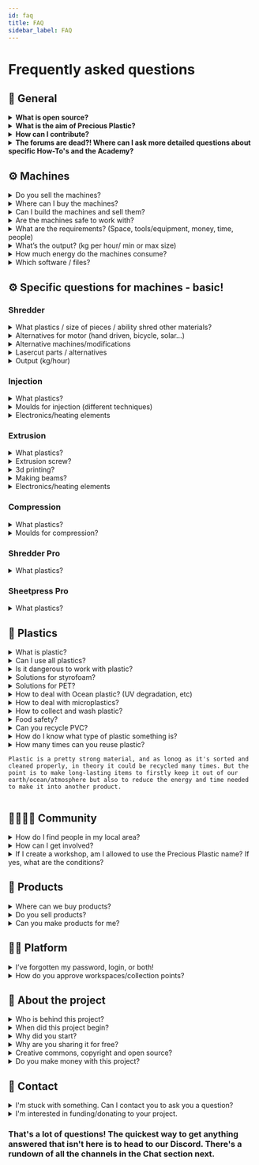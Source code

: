 ```yaml
---
id: faq
title: FAQ
sidebar_label: FAQ
---
```

<style>
:root {
  --highlight: #e1e1e1;
  --links: rgb(131, 206, 235);
  --hover: rgb(131, 206, 235);
}
</style>

# Frequently asked questions

## 💬 General

<details><summary><b>What is open source?</b></summary>
<p>

"Open source" refers to something that people can modify and share, it's contents are "open". The term comes from the software industry where *open source* referred to the *source code* being open but now can apply to products, research, design, just about anything that can be collaborative!
</p>
</details>

<details><summary><b>What is the aim of Precious Plastic?</b></summary>
<p>

The aim of Precious Plastic is to provide a global solution to the plastic waste problem. We provide machine plans, product designs, knowledge on plastic and the industry, business models and a full ecosystem that can be adopted by anyoone that wants to take the problem into their own hands. Everything we learn and publish online is free and open for anyone to use and modify.
</p>
</details>

<details><summary><b>How can I contribute?</b></summary>
<p>

We'd love you to join our commmunity and become part of the Precious Plastic Universe. Check out the [Universe Explained](https://community.preciousplastic.com/academy/universe/universe) in the Academy. If you'd like to contribute to us financially, you can become a [Patreon](https://www.patreon.com/davehakkens).
</p>
</details>

<details><summary><b>The forums are dead?! Where can I ask more detailed questions about specific How-To's and the Academy?</b></summary>
<p>

Our Discord is even better than the forums! Check out the Discord channels on the [Chat](https://community.preciousplastic.com/academy/support/chat) section of the Academy. It's juicy!
</p>
</details>


## ⚙️ Machines
<details><summary>Do you sell the machines?</summary>
<p>

`No. We do not sell machines for others, we prefer that people build them locally or hire someone. Just to make it clear, WE DO NOT SELL MACHINES :)`
</p>
</details>

<details><summary>Where can I buy the machines?</summary>
<p>

`You can buy machines or parts on our Bazar or collaborate with machine builders on our Map. Make sure to buy from someone around you to reduce delivery carbon emissions. Check out the [Map](https://community.preciousplastic.com/map) on our community platform, or the Bazar to see what's available locally.`
</p>
</details>

<details><summary>Can I build the machines and sell them?</summary>
<p>

`Yes, we would love that. The more people recycling, the better. The profit is all yours my friend!`
</p>
</details>

<details><summary>Are the machines safe to work with?</summary>
<p>

`If you make them properly according to our drawings it should be ok. Overall they are safe to work with. However a machine like the shredder can do quite some damage. But you can always customize the machines and make them more safe. Either way, always watch out!!`
</p>
</details>

<details><summary>What are the requirements? (Space, tools/equipment, money, time, people)</summary>
<p>

`It's different for every machine, the best place to find this information is in the [Build](https://community.preciousplastic.com/academy/build) section of the Academy. Good luck!`
</p>
</details>

<details><summary>What’s the output? (kg per hour/ min or max size)</summary>
<p>

`text`
</p>
</details>

<details><summary>How much energy do the machines consume?</summary>
<p>

`text`
</p>
</details>

<details><summary>Which software / files? </summary>
<p>

`text`
</p>
</details>

## ⚙️ Specific questions for machines - basic!

### Shredder

<details><summary>What plastics / size of pieces / ability shred other materials? </summary>
<p>

`text`
</p>
</details>

<details><summary>Alternatives for motor (hand driven, bicycle, solar…)</summary>
<p>

`text`
</p>
</details>

<details><summary>Alternative machines/modifications</summary>
<p>

`text`
</p>
</details>

<details><summary>Lasercut parts / alternatives</summary>
<p>

`text`
</p>
</details>

<details><summary>Output (kg/hour)</summary>
<p>

`text`
</p>
</details>

### Injection

<details><summary>What plastics?</summary>
<p>

`text`
</p>
</details>

<details><summary>Moulds for injection (different techniques)</summary>
<p>

`text`
</p>
</details>

<details><summary>Electronics/heating elements</summary>
<p>

`text`
</p>
</details>

### Extrusion

<details><summary>What plastics?</summary>
<p>

`text`
</p>
</details>

<details><summary>Extrusion screw?</summary>
<p>

`text`
</p>
</details>

<details><summary>3d printing?</summary>
<p>

`text`
</p>
</details>

<details><summary>Making beams?</summary>
<p>

`text`
</p>
</details>

<details><summary>Electronics/heating elements</summary>
<p>

`text`
</p>
</details>

### Compression

<details><summary>What plastics?</summary>
<p>

`text`
</p>
</details>

<details><summary>Moulds for compression?</summary>
<p>

`text`
</p>
</details>

### Shredder Pro

<details><summary>What plastics?</summary>
<p>

`text`
</p>
</details>

### Sheetpress Pro

<details><summary>What plastics?</summary>
<p>

`text`
</p>
</details>

## 🥤 Plastics

<details><summary>What is plastic?</summary>
<p>

`See the "Plastic" section in the Academy.`
</p>
</details>

<details><summary>Can I use all plastics?</summary>
<p>

`text`
</p>
</details>

<details><summary>Is it dangerous to work with plastic?</summary>
<p>

`It's not dangerous to work with plastic as long as you follow the proper precautions. Refer to the [Safety and Fumes](https://community.preciousplastic.com/academy/plastic/safety) section of the Academy.`
</p>
</details>

<details><summary>Solutions for styrofoam?</summary>
<p>

`text`
</p>
</details>

<details><summary>Solutions for PET?</summary>
<p>

`text`
</p>
</details>

<details><summary>How to deal with Ocean plastic? (UV degradation, etc)</summary>
<p>

`text`
</p>
</details>

<details><summary>How to deal with microplastics?</summary>
<p>

`text`
</p>
</details>

<details><summary>How to collect and wash plastic?</summary>
<p>

`text`
</p>
</details>

<details><summary>Food safety?</summary>
<p>

`text`
</p>
</details>

<details><summary>Can you recycle PVC?</summary>
<p>

`text`
</p>
</details>

<details><summary>How do I know what type of plastic something is?</summary>
<p>

`Hopefully the piece of plastic you're referring to is marked with a number from 1-7. If it is, hooray! You can easily search online or check out our [Basics of Plastic](https://community.preciousplastic.com/academy/plastic/basics) section where go into more detail. If it's not marked, it's a little more difficult. There are techniques such as density testing, infrared testing and burn testing. You can also get to know more about what kinds of plastic are used for common products (for example, chemicals are often stoted in HDPE bottles). You can learn about all these topics in the [Nerdy on Plastic](https://community.preciousplastic.com/academy/plastic/nerdy) in the Academy.`
</p>
</details>

<details><summary>How many times can you reuse plastic?<summary>
<p>

`Plastic is a pretty strong material, and as lonog as it's sorted and cleaned properly, in theory it could be recycled many times. But the point is to make long-lasting items to firstly keep it out of our earth/ocean/atmosphere but also to reduce the energy and time needed to make it into another product.`
</p>
</details>

## 👨‍👩‍👦‍👦 Community

<details><summary>How do I find people in my local area?</summary>
<p>

`Use the [Map](https://community.preciousplastic.com/map) on the community platform to find people around you! `
</p>
</details>

<details><summary>How can I get involved?</summary>
<p>

`We'd love you to join our commmunity and become part of the Precious Plastic Universe. Check out the [Universe Explained](https://community.preciousplastic.com/academy/universe/universe) in the Academy. If you'd like to contribute to us financially, you can become a [Patreon](https://www.patreon.com/davehakkens).`
</p>
</details>

<details><summary>If I create a workshop, am I allowed to use the Precious Plastic name? If yes, what are the conditions?</summary>
<p>

`Yes you are! Check out the branding and style guidelines in the Academy under [Style guides](http://localhost:3000/academy/universe/branding).`
</p>
</details>


## 🏓 Products

<details><summary>Where can we buy products? </summary>
<p>

`You can purchase products from the Precious Plastic community on the [Bazar](https://bazar.preciousplastic.com/).`
</p>
</details>

<details><summary>Do you sell products? </summary>
<p>

`No, we don't sell products.`
</p>
</details>

<details><summary>Can you make products for me? </summary>
<p>

`No, we can't make products for you. But there are plenty of people that can! Use the [Map](https://community.preciousplastic.com/map) to find a  workspace that you can talk to about making your product.`
</p>
</details>

## 👩‍💻 Platform

<details><summary>I’ve forgotten my password, login, or both!</summary>
<p>

`If you've forgotten your password, you can use the "forgot password" link on sign up. `
</p>
</details>

<details><summary>How do you approve workspaces/collection points? </summary>
<p>

`We have a small team that will review each new workspace or collection point to make sure they meet the requirements needed ot operate within the Precious Plastic universe. This means we can ensure these integral parts of the community are active.`
</p>
</details>


## 🏓 About the project

<details><summary>Who is behind this project?</summary>
<p>

`text`
</p>
</details>

<details><summary>When did this project begin?</summary>
<p>

`text`
</p>
</details>

<details><summary>Why did you start?</summary>
<p>

`text`
</p>
</details>

<details><summary>Why are you sharing it for free?</summary>
<p>

`text`
</p>
</details>

<details><summary>Creative commons, copyright and open source?</summary>
<p>

`text`
</p>
</details>

<details><summary>Do you make money with this project?</summary>
<p>

`text`
</p>
</details>

## 💬 Contact

<details><summary>I'm stuck with something. Can I contact you to ask you a question?</summary>
<p>

`The Discord channels are the best places to ask questions and the community is great at answering! A full list of the channels can be found in the [Chat](http://localhost:3000/academy/support/chat) section of the Academy. If you're a [Patreon](https://www.patreon.com/davehakkens) supporter you can head to the [Patreon Helpdesk](https://discordapp.com/invite/wjVdtGW) on Discord. `
</p>
</details>

<details><summary>I'm interested in funding/donating to your project.</summary>
<p>

`Well we'd love to talk to you! Please reach out to our partnerships person.`
</p>
</details>

### That's a lot of questions! The quickest way to get anything answered that isn't here is to head to our Discord. There's a rundown of all the channels in the Chat section next. 